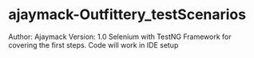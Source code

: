 # ajaymack-Outfittery_testScenarios
Author: Ajaymack
Version: 1.0
Selenium with TestNG Framework for covering the first steps.
Code will work in IDE setup

